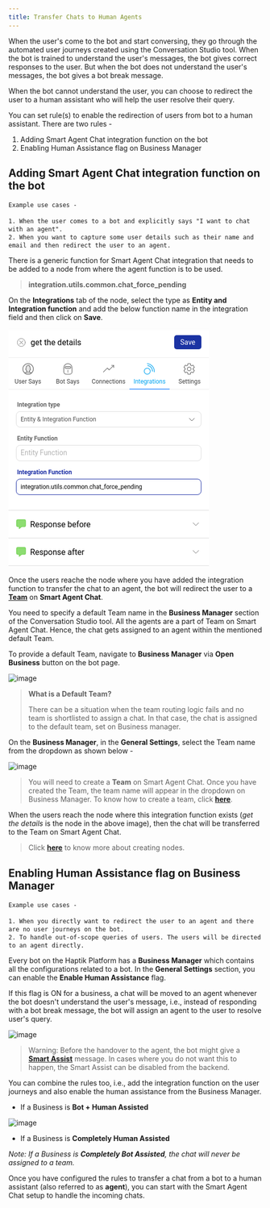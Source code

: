 ```yaml
---
title: Transfer Chats to Human Agents
---
```


When the user's come to the bot and start conversing, they go through the automated user journeys created using the Conversation Studio tool. When the bot is trained to understand the user's messages, the bot gives correct responses to the user. But when the bot does not understand the user's messages, the bot gives a bot break message. 

When the bot cannot understand the user, you can choose to redirect the user to a human assistant who will help the user resolve their query. 

You can set rule(s) to enable the redirection of users from bot to a human assistant. There are two rules - 
1. Adding Smart Agent Chat integration function on the bot
2. Enabling Human Assistance flag on Business Manager

## Adding Smart Agent Chat integration function on the bot

```
Example use cases - 

1. When the user comes to a bot and explicitly says "I want to chat with an agent".
2. When you want to capture some user details such as their name and email and then redirect the user to an agent.
```

There is a generic function for Smart Agent Chat integration that needs to be added to a node from where the agent function is to be used.

> **integration.utils.common.chat_force_pending**

On the **Integrations** tab of the node, select the type as **Entity and Integration function** and add the below function name in the integration field and then click on **Save**.

![Chat Integration Function](assets/HO1.png)

Once the users reache the node where you have added the integration function to transfer the chat to an agent, the bot will redirect the user to a [**Team**](https://docs.haptik.ai/agent-chat/teams) on **Smart Agent Chat**.

You need to specify a default Team name in the **Business Manager** section of the Conversation Studio tool. All the agents are a part of Team on Smart Agent Chat. Hence, the chat gets assigned to an agent within the mentioned default Team. 

To provide a default Team, navigate to **Business Manager** via **Open Business** button on the bot page.

![image](https://user-images.githubusercontent.com/75118325/120187935-18cada00-c233-11eb-8202-761a5e01817e.png)

> **What is a Default Team?**
> 
> There can be a situation when the team routing logic fails and no team is shortlisted to assign a chat. In that case, the chat is assigned to the default team, set on Business manager.

On the **Business Manager**, in the **General Settings**, select the Team name from the dropdown as shown below - 

![image](https://user-images.githubusercontent.com/75118325/120188106-5596d100-c233-11eb-8e45-ffbd7698940d.png)

> You will need to create a **Team** on Smart Agent Chat. Once you have created the Team, the team name will appear in the dropdown on Business Manager. To know how to create a team, click [**here**](https://docs.haptik.ai/agent-chat/teams).

When the users reach the node where this integration function exists (_get the details_ is the node in the above image), then the chat will be transferred to the Team on Smart Agent Chat.

> Click [**here**](https://docs.haptik.ai/bot-builder/basic/creating-nodes) to know more about creating nodes.

## Enabling Human Assistance flag on Business Manager

```
Example use cases - 

1. When you directly want to redirect the user to an agent and there are no user journeys on the bot.
2. To handle out-of-scope queries of users. The users will be directed to an agent directly.
```

Every bot on the Haptik Platform has a **Business Manager** which contains all the configurations related to a bot. In the **General Settings** section, you can enable the **Enable Human Assistance** flag. 

If this flag is ON for a business, a chat will be moved to an agent whenever the bot doesn't understand the user's message, i.e., instead of responding with a bot break message, the bot will assign an agent to the user to resolve user's query.

![image](https://user-images.githubusercontent.com/75118325/120059600-36037b00-c070-11eb-998d-d4c0433c1f99.png)


> Warning: Before the handover to the agent, the bot might give a [**Smart Assist**](https://docs.haptik.ai/bot-builder/basic/smart-assist) message. In cases where you do not want this to happen, the Smart Assist can be disabled from the backend.

You can combine the rules too, i.e., add the integration function on the user journeys and also enable the human assistance from the Business Manager.

- If a Business is **Bot + Human Assisted** 

![image](https://user-images.githubusercontent.com/75118325/111911168-62a48080-8a8a-11eb-9e63-575c1674b895.png)

- If a Business is **Completely Human Assisted**

_Note: If a Business is **Completely Bot Assisted**, the chat will never be assigned to a team._

Once you have configured the rules to transfer a chat from a bot to a human assistant (also referred to as **agent**), you can start with the Smart Agent Chat setup to handle the incoming chats.
